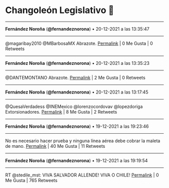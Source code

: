 # Changoleón Legislativo 🙈
*****
**Fernández Noroña** (**@fernandeznorona**) • 20-12-2021 a las 13:35:47
*****
@magaribay2010 @MBarbosaMX Abrazote.
[Permalink](https://twitter.com/fernandeznorona/status/1473044484724342792) | 0 Me Gusta | 0 Retweets
*****
**Fernández Noroña** (**@fernandeznorona**) • 20-12-2021 a las 13:35:23
*****
@DANTEMONTANO Abrazote.
[Permalink](https://twitter.com/fernandeznorona/status/1473044383008186373) | 2 Me Gusta | 0 Retweets
*****
**Fernández Noroña** (**@fernandeznorona**) • 20-12-2021 a las 13:17:45
*****
@QuesaVerdadess @INEMexico @lorenzocordovav @lopezdoriga Extorsionadores.
[Permalink](https://twitter.com/fernandeznorona/status/1473039946390945795) | 8 Me Gusta | 2 Retweets
*****
**Fernández Noroña** (**@fernandeznorona**) • 19-12-2021 a las 19:23:46
*****
No es necesario hacer prueba y ninguna línea aérea debe cobrar la maleta de mano.
[Permalink](https://twitter.com/fernandeznorona/status/1472769668205236225) | 40 Me Gusta | 11 Retweets
*****
**Fernández Noroña** (**@fernandeznorona**) • 19-12-2021 a las 19:19:54
*****
RT @stedile_mst: VIVA SALVADOR ALLENDE! VIVA O CHILE!
[Permalink](https://twitter.com/fernandeznorona/status/1472768695625826304) | 0 Me Gusta | 765 Retweets